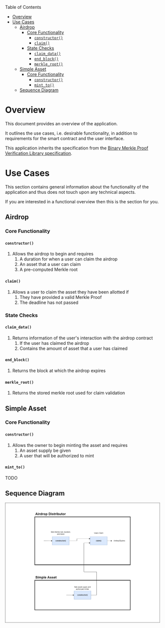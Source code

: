 Table of Contents
- [Overview](#overview)
- [Use Cases](#use-cases)
  - [Airdrop](#airdrop)
    - [Core Functionality](#core-functionality)
      - [`constructor()`](#constructor)
      - [`claim()`](#claim)
    - [State Checks](#state-checks)
      - [`claim_data()`](#claim_data)
      - [`end_block()`](#end_block)
      - [`merkle_root()`](#merkle_root)
  - [Simple Asset](#simple-asset)
    - [Core Functionality](#core-functionality-1)
      - [`constructor()`](#constructor-1)
      - [`mint_to()`](#mint_to)
  - [Sequence Diagram](#sequence-diagram)

# Overview

This document provides an overview of the application.

It outlines the use cases, i.e. desirable functionality, in addition to requirements for the smart contract and the user interface.

This application inherits the specification from the [Binary Merkle Proof Verification Library specification](https://github.com/FuelLabs/sway-libs/blob/master/sway_libs/src/merkle_proof/SPECIFICATION.md).

# Use Cases

This section contains general information about the functionality of the application and thus does not touch upon any technical aspects.

If you are interested in a functional overview then this is the section for you.

## Airdrop

### Core Functionality

#### `constructor()`

1. Allows the airdrop to begin and requires
    1. A duration for when a user can claim the airdrop
    2. An asset that a user can claim
    3. A pre-computed Merkle root

#### `claim()`

1. Allows a user to claim the asset they have been allotted if
    1. They have provided a valid Merkle Proof
    2. The deadline has not passed

### State Checks

#### `claim_data()`

1. Returns information of the user's interaction with the airdrop contract
    1. If the user has claimed the airdrop
    2. Contains the amount of asset that a user has claimed

#### `end_block()`

1. Returns the block at which the airdrop expires

#### `merkle_root()`

1. Returns the stored merkle root used for claim validation

## Simple Asset 

### Core Functionality

#### `constructor()`

1. Allows the owner to begin minting the asset and requires
    1. An asset supply be given
    2. A user that will be authorized to mint

#### `mint_to()`

TODO

## Sequence Diagram

![Airdrop Sequence Diagram](../.docs/airdrop-sequence-diagram.png)
